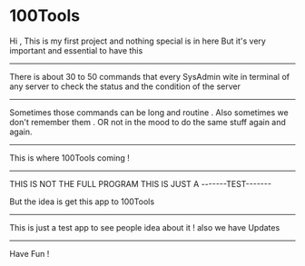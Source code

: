 # 100Tools
Hi , This is my first project and nothing special is in here But it's very important and essential to have this 

--------------------------------

There is about 30 to 50 commands that every SysAdmin wite in terminal of any server to check the status and the condition of the server 

--------------------------------

Sometimes those commands can be long and routine .
                Also sometimes we don't remember them .
                          OR not in the mood to do the same stuff again and again.
                          
---------------------------------

This is where 100Tools coming !

---------------------------------

THIS IS NOT THE FULL PROGRAM
THIS IS JUST A -------TEST-------

But the idea is get this app to 100Tools 

---------------------------------

This is just a test app to see people idea about it !
also we have Updates 

---------------------------------

Have Fun !
